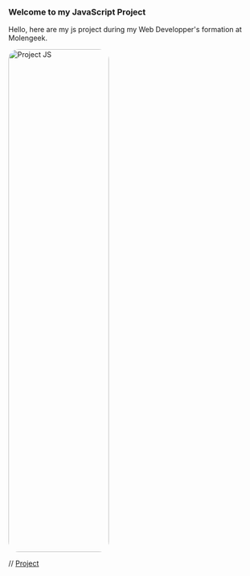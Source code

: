 ### Welcome to my JavaScript Project

Hello, here are my js project during my Web Developper's formation at Molengeek. 



<img src='./presentation/projectJS.jpg' style="width: 200px; height: 1000px; border-radius: 20px;" alt="Project JS">



// [Project](https://github.com/Yemenosaurus/cs22_projectjs_Adnan_Marcyl/presentation/projectJS.jpg "Project JS")

